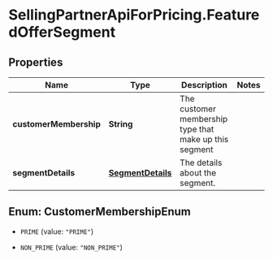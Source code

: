 # SellingPartnerApiForPricing.FeaturedOfferSegment

## Properties
Name | Type | Description | Notes
------------ | ------------- | ------------- | -------------
**customerMembership** | **String** | The customer membership type that make up this segment | 
**segmentDetails** | [**SegmentDetails**](SegmentDetails.md) | The details about the segment. | 


<a name="CustomerMembershipEnum"></a>
## Enum: CustomerMembershipEnum


* `PRIME` (value: `"PRIME"`)

* `NON_PRIME` (value: `"NON_PRIME"`)





